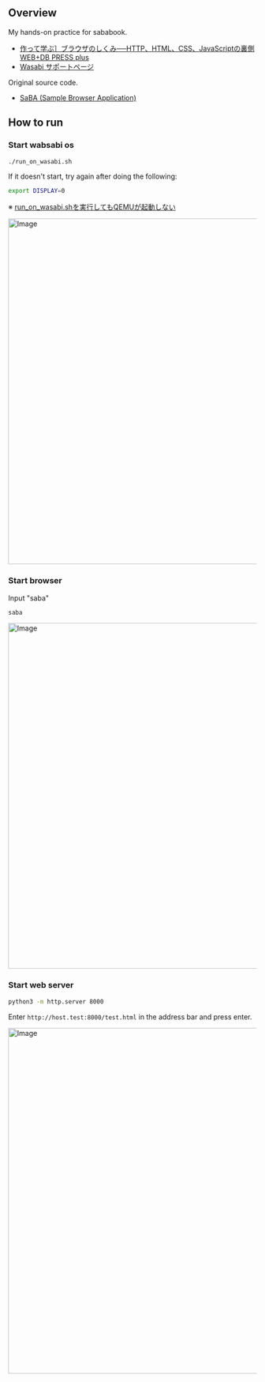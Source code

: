 
## Overview

My hands-on practice for sababook.

- [作って学ぶ］ブラウザのしくみ──HTTP、HTML、CSS、JavaScriptの裏側 WEB+DB PRESS plus](https://amzn.asia/d/3LgJPEA)
- [Wasabi サポートページ](https://lowlayergirls.github.io/wasabi-help/)

Original source code.
- [SaBA (Sample Browser Application)](https://github.com/d0iasm/sababook)


## How to run

### Start wabsabi os
```bash
./run_on_wasabi.sh
```

If it doesn't start, try again after doing the following:
```bash
export DISPLAY=0
```
※ [run_on_wasabi.shを実行してもQEMUが起動しない](https://lowlayergirls.github.io/wasabi-help/#run_on_wasabish%E3%82%92%E5%AE%9F%E8%A1%8C%E3%81%97%E3%81%A6%E3%82%82qemu%E3%81%8C%E8%B5%B7%E5%8B%95%E3%81%97%E3%81%AA%E3%81%84)

<img width="700" alt="Image" src="https://github.com/user-attachments/assets/9d2ac48a-a706-4fd1-a782-02eb91b9b5c4" />

### Start browser

Input "saba"
```bash
saba
```

<img width="700" alt="Image" src="https://github.com/user-attachments/assets/5ac0834a-9165-45d5-8a77-236fbef559f1" />


### Start web server

```bash
python3 -m http.server 8000
```

Enter `http://host.test:8000/test.html` in the address bar and press enter.


<img width="700" alt="Image" src="https://github.com/user-attachments/assets/7387c268-21cf-402c-90a6-a13a92e59542" />


